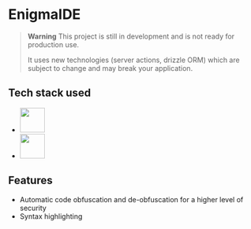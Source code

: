 # EnigmaIDE

> **Warning**
> This project is still in development and is not ready for production use.
>
> It uses new technologies (server actions, drizzle ORM) which are subject to change and may break your application.

## Tech stack used
 - [<img src="https://nodejs.org/static/images/logo.svg" height="50">](https://www.nodejs.org/)
 - [<img src="https://camo.githubusercontent.com/2ef2a441f9eaa1aca489796981cfa851d9388e08209b08e57526a06b4e604a57/68747470733a2f2f656c656374726f6e6a732e6f72672f696d616765732f656c656374726f6e2d6c6f676f2e737667" height="50">](https://www.electronjs.org/)

## Features
 - Automatic code obfuscation and de-obfuscation for a higher level of security
 - Syntax highlighting
